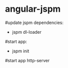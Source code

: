 # angular-jspm

#update jspm dependencies:
- jspm dl-loader

#start app:
- jspm init

#start app
http-server
